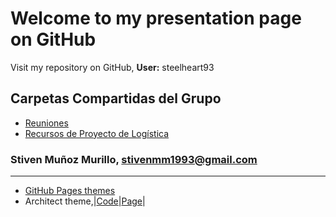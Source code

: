 # Welcome to my presentation page on GitHub
Visit my repository on GitHub, **User:** steelheart93 

## Carpetas Compartidas del Grupo
* [Reuniones](https://drive.google.com/drive/u/0/folders/1yId2IfPIDdAhFavqeNVNsL0p5qPsZzdR)
* [Recursos de Proyecto de Logística](https://drive.google.com/drive/u/0/folders/1mpDpeHUwC9ujBUCYYHVHMnLMkfdks-Ou)

### Stiven Muñoz Murillo, [stivenmm1993@gmail.com](mailto:stivenmm1993@gmail.com)

* * *
* [GitHub Pages themes](https://github.com/pages-themes)
* Architect theme,|[Code](https://github.com/pages-themes/architect/edit/master/index.md)|[Page](https://pages-themes.github.io/architect/)|
